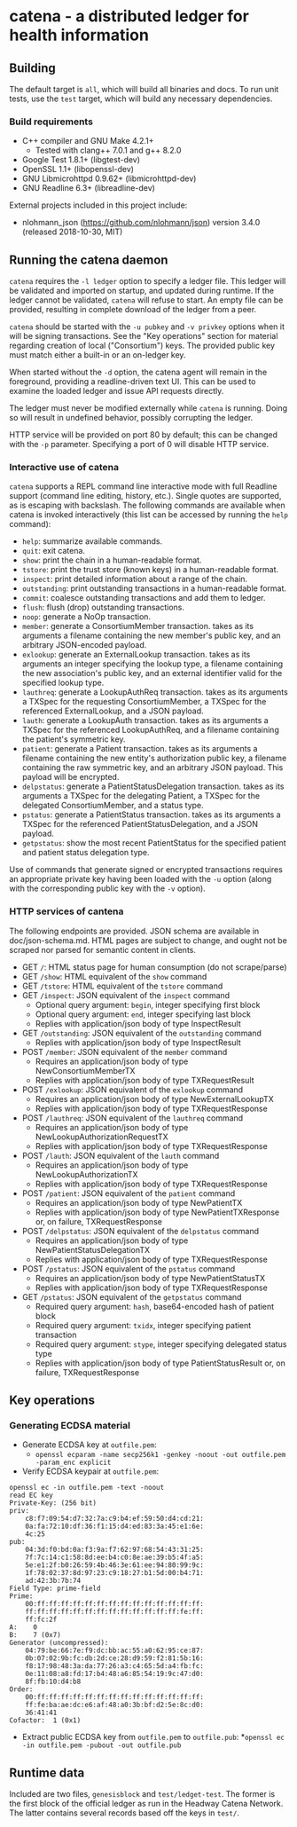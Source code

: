 # catena - a distributed ledger for health information

## Building

The default target is `all`, which will build all binaries and docs. To run
unit tests, use the `test` target, which will build any necessary dependencies.

### Build requirements

* C++ compiler and GNU Make 4.2.1+
    * Tested with clang++ 7.0.1 and g++ 8.2.0
* Google Test 1.8.1+ (libgtest-dev)
* OpenSSL 1.1+ (libopenssl-dev)
* GNU Libmicrohttpd 0.9.62+ (libmicrohttpd-dev)
* GNU Readline 6.3+ (libreadline-dev)

External projects included in this project include:

* nlohmann\_json (https://github.com/nlohmann/json) version 3.4.0 (released 2018-10-30, MIT)

## Running the catena daemon

`catena` requires the `-l ledger` option to specify a ledger file. This ledger
will be validated and imported on startup, and updated during runtime. If the
ledger cannot be validated, `catena` will refuse to start. An empty file can be
provided, resulting in complete download of the ledger from a peer.

`catena` should be started with the `-u pubkey` and `-v privkey` options when
it will be signing transactions. See the "Key operations" section for material
regarding creation of local ("Consortium") keys. The provided public key must
match either a built-in or an on-ledger key.

When started without the `-d` option, the catena agent will remain in the
foreground, providing a readline-driven text UI. This can be used to examine
the loaded ledger and issue API requests directly.

The ledger must never be modified externally while `catena` is running. Doing
so will result in undefined behavior, possibly corrupting the ledger.

HTTP service will be provided on port 80 by default; this can be changed with
the `-p` parameter. Specifying a port of 0 will disable HTTP service.

### Interactive use of catena

`catena` supports a REPL command line interactive mode with full Readline
support (command line editing, history, etc.). Single quotes are supported, as
is escaping with backslash. The following commands are available when catena is
invoked interactively (this list can be accessed by running the `help`
command):

* `help`: summarize available commands.
* `quit`: exit catena.
* `show`: print the chain in a human-readable format.
* `tstore`: print the trust store (known keys) in a human-readable format.
* `inspect`: print detailed information about a range of the chain.
* `outstanding`: print outstanding transactions in a human-readable format.
* `commit`: coalesce outstanding transactions and add them to ledger.
* `flush`: flush (drop) outstanding transactions.
* `noop`: generate a NoOp transaction.
* `member`: generate a ConsortiumMember transaction. takes as its arguments a
filename containing the new member's public key, and an arbitrary JSON-encoded
payload.
* `exlookup`: generate an ExternalLookup transaction. takes as its arguments
an integer specifying the lookup type, a filename containing the new
association's public key, and an external identifier valid for the specified
lookup type.
* `lauthreq`: generate a LookupAuthReq transaction. takes as its arguments
a TXSpec for the requesting ConsortiumMember, a TXSpec for the referenced
ExternalLookup, and a JSON payload.
* `lauth`: generate a LookupAuth transaction. takes as its arguments a TXSpec
for the referenced LookupAuthReq, and a filename containing the patient's
symmetric key.
* `patient`: generate a Patient transaction. takes as its arguments a filename
containing the new entity's authorization public key, a filename containing the
raw symmetric key, and an arbitrary JSON payload. This payload will be
encrypted.
* `delpstatus`: generate a PatientStatusDelegation transaction. takes as its
arguments a TXSpec for the delegating Patient, a TXSpec for the delegated
ConsortiumMember, and a status type.
* `pstatus`: generate a PatientStatus transaction. takes as its arguments a
TXSpec for the referenced PatientStatusDelegation, and a JSON payload.
* `getpstatus`: show the most recent PatientStatus for the specified patient
and patient status delegation type.

Use of commands that generate signed or encrypted transactions requires an
appropriate private key having been loaded with the `-u` option (along with
the corresponding public key with the `-v` option).

### HTTP services of cantena

The following endpoints are provided. JSON schema are available in
doc/json-schema.md. HTML pages are subject to change, and ought not be scraped
nor parsed for semantic content in clients.

* GET `/`: HTML status page for human consumption (do not scrape/parse)
* GET `/show`: HTML equivalent of the `show` command
* GET `/tstore`: HTML equivalent of the `tstore` command
* GET `/inspect`: JSON equivalent of the `inspect` command
    * Optional query argument: `begin`, integer specifying first block
    * Optional query argument: `end`, integer specifying last block
    * Replies with application/json body of type InspectResult
* GET `/outstanding`: JSON equivalent of the `outstanding` command
    * Replies with application/json body of type InspectResult
* POST `/member`: JSON equivalent of the `member` command
    * Requires an application/json body of type NewConsortiumMemberTX
    * Replies with application/json body of type TXRequestResult
* POST `/exlookup`: JSON equivalent of the `exlookup` command
    * Requires an application/json body of type NewExternalLookupTX
    * Replies with application/json body of type TXRequestResponse
* POST `/lauthreq`: JSON equivalent of the `lauthreq` command
    * Requires an application/json body of type NewLookupAuthorizationRequestTX
    * Replies with application/json body of type TXRequestResponse
* POST `/lauth`: JSON equivalent of the `lauth` command
    * Requires an application/json body of type NewLookupAuthorizationTX
    * Replies with application/json body of type TXRequestResponse
* POST `/patient`: JSON equivalent of the `patient` command
    * Requires an application/json body of type NewPatientTX
    * Replies with application/json body of type NewPatientTXResponse or, on
failure, TXRequestResponse
* POST `/delpstatus`: JSON equivalent of the `delpstatus` command
    * Requires an application/json body of type NewPatientStatusDelegationTX
    * Replies with application/json body of type TXRequestResponse
* POST `/pstatus`: JSON equivalent of the `pstatus` command
    * Requires an application/json body of type NewPatientStatusTX
    * Replies with application/json body of type TXRequestResponse
* GET `/pstatus`: JSON equivalent of the `getpstatus` command
    * Required query argument: `hash`, base64-encoded hash of patient block
    * Required query argument: `txidx`, integer specifying patient transaction
    * Required query argument: `stype`, integer specifying delegated status type
    * Replies with application/json body of type PatientStatusResult or, on
failure, TXRequestResponse

## Key operations

### Generating ECDSA material

* Generate ECDSA key at `outfile.pem`:
    * `openssl ecparam -name secp256k1 -genkey -noout -out outfile.pem -param_enc explicit`
* Verify ECDSA keypair at `outfile.pem`:
```
openssl ec -in outfile.pem -text -noout
read EC key
Private-Key: (256 bit)
priv:
    c8:f7:09:54:d7:32:7a:c9:b4:ef:59:50:d4:cd:21:
    0a:fa:72:10:df:36:f1:15:d4:ed:83:3a:45:e1:6e:
    4c:25
pub:
    04:3d:f0:bd:0a:f3:9a:f7:62:97:68:54:43:31:25:
    7f:7c:14:c1:58:8d:ee:b4:c0:8e:ae:39:b5:4f:a5:
    5e:e1:2f:b0:26:59:4b:46:3e:61:ee:94:80:99:9c:
    1f:78:02:37:8d:97:23:c9:18:27:b1:5d:00:b4:71:
    ad:42:3b:7b:74
Field Type: prime-field
Prime:
    00:ff:ff:ff:ff:ff:ff:ff:ff:ff:ff:ff:ff:ff:ff:
    ff:ff:ff:ff:ff:ff:ff:ff:ff:ff:ff:ff:ff:fe:ff:
    ff:fc:2f
A:    0
B:    7 (0x7)
Generator (uncompressed):
    04:79:be:66:7e:f9:dc:bb:ac:55:a0:62:95:ce:87:
    0b:07:02:9b:fc:db:2d:ce:28:d9:59:f2:81:5b:16:
    f8:17:98:48:3a:da:77:26:a3:c4:65:5d:a4:fb:fc:
    0e:11:08:a8:fd:17:b4:48:a6:85:54:19:9c:47:d0:
    8f:fb:10:d4:b8
Order:
    00:ff:ff:ff:ff:ff:ff:ff:ff:ff:ff:ff:ff:ff:ff:
    ff:fe:ba:ae:dc:e6:af:48:a0:3b:bf:d2:5e:8c:d0:
    36:41:41
Cofactor:  1 (0x1)
```
* Extract public ECDSA key from `outfile.pem` to `outfile.pub`:
    *`openssl ec -in outfile.pem -pubout -out outfile.pub`

## Runtime data

Included are two files, `genesisblock` and `test/ledget-test`. The former is
the first block of the official ledger as run in the Headway Catena Network.
The latter contains several records based off the keys in `test/`.

